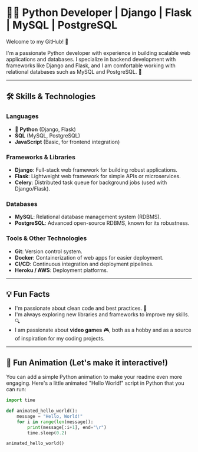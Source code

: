 # 👨‍💻 Python Developer | Django | Flask | MySQL | PostgreSQL

Welcome to my GitHub! 👋

I'm a passionate Python developer with experience in building scalable web applications and databases. I specialize in backend development with frameworks like Django and Flask, and I am comfortable working with relational databases such as MySQL and PostgreSQL. 🚀

---

## 🛠️ Skills & Technologies

### Languages
- 🐍 **Python** (Django, Flask)
- **SQL** (MySQL, PostgreSQL)
- **JavaScript** (Basic, for frontend integration)

### Frameworks & Libraries
- **Django**: Full-stack web framework for building robust applications.
- **Flask**: Lightweight web framework for simple APIs or microservices.
- **Celery**: Distributed task queue for background jobs (used with Django/Flask).

### Databases
- **MySQL**: Relational database management system (RDBMS).
- **PostgreSQL**: Advanced open-source RDBMS, known for its robustness.

### Tools & Other Technologies
- **Git**: Version control system.
- **Docker**: Containerization of web apps for easier deployment.
- **CI/CD**: Continuous integration and deployment pipelines.
- **Heroku / AWS**: Deployment platforms.

---

## 💡 Fun Facts

- I'm passionate about clean code and best practices. 🧹
- I'm always exploring new libraries and frameworks to improve my skills. 🔍
- I am passionate about **video games** 🎮, both as a hobby and as a source of inspiration for my coding projects.

---

## 🎥 Fun Animation (Let's make it interactive!)

You can add a simple Python animation to make your readme even more engaging. Here's a little animated "Hello World!" script in Python that you can run:

```python
import time

def animated_hello_world():
    message = "Hello, World!"
    for i in range(len(message)):
        print(message[:i+1], end="\r")
        time.sleep(0.2)

animated_hello_world()

